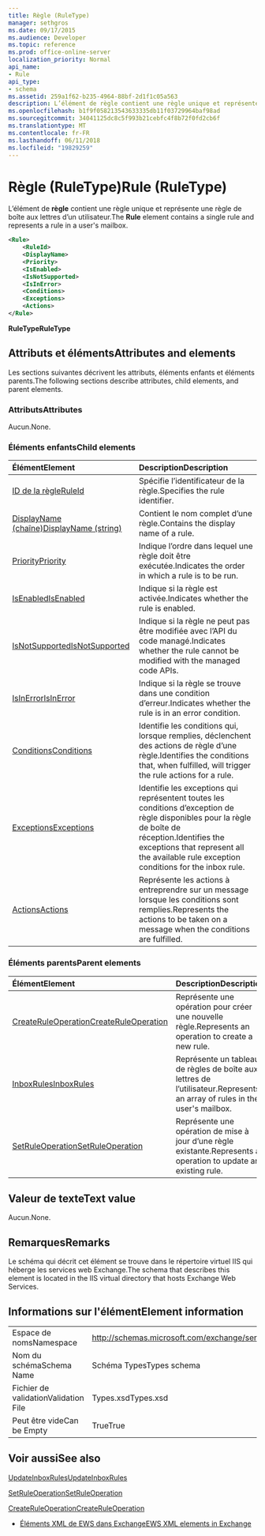 ```yaml
---
title: Règle (RuleType)
manager: sethgros
ms.date: 09/17/2015
ms.audience: Developer
ms.topic: reference
ms.prod: office-online-server
localization_priority: Normal
api_name:
- Rule
api_type:
- schema
ms.assetid: 259a1f62-b235-4964-88bf-2d1f1c05a563
description: L’élément de règle contient une règle unique et représente une règle de boîte aux lettres d’un utilisateur.
ms.openlocfilehash: b1f9f058213543633335db11f03729964baf98ad
ms.sourcegitcommit: 34041125dc8c5f993b21cebfc4f8b72f0fd2cb6f
ms.translationtype: MT
ms.contentlocale: fr-FR
ms.lasthandoff: 06/11/2018
ms.locfileid: "19829259"
---
```

# <a name="rule-ruletype"></a><span data-ttu-id="5379d-103">Règle (RuleType)</span><span class="sxs-lookup"><span data-stu-id="5379d-103">Rule (RuleType)</span></span>

<span data-ttu-id="5379d-104">L’élément de **règle** contient une règle unique et représente une règle de boîte aux lettres d’un utilisateur.</span><span class="sxs-lookup"><span data-stu-id="5379d-104">The **Rule** element contains a single rule and represents a rule in a user's mailbox.</span></span> 
  
```XML
<Rule>
    <RuleId>
    <DisplayName>
    <Priority>
    <IsEnabled>
    <IsNotSupported>
    <IsInError>
    <Conditions>
    <Exceptions>
    <Actions>
</Rule>
```

 <span data-ttu-id="5379d-105">**RuleType**</span><span class="sxs-lookup"><span data-stu-id="5379d-105">**RuleType**</span></span>
## <a name="attributes-and-elements"></a><span data-ttu-id="5379d-106">Attributs et éléments</span><span class="sxs-lookup"><span data-stu-id="5379d-106">Attributes and elements</span></span>

<span data-ttu-id="5379d-107">Les sections suivantes décrivent les attributs, éléments enfants et éléments parents.</span><span class="sxs-lookup"><span data-stu-id="5379d-107">The following sections describe attributes, child elements, and parent elements.</span></span>
  
### <a name="attributes"></a><span data-ttu-id="5379d-108">Attributs</span><span class="sxs-lookup"><span data-stu-id="5379d-108">Attributes</span></span>

<span data-ttu-id="5379d-109">Aucun.</span><span class="sxs-lookup"><span data-stu-id="5379d-109">None.</span></span>
  
### <a name="child-elements"></a><span data-ttu-id="5379d-110">Éléments enfants</span><span class="sxs-lookup"><span data-stu-id="5379d-110">Child elements</span></span>

|<span data-ttu-id="5379d-111">**Élément**</span><span class="sxs-lookup"><span data-stu-id="5379d-111">**Element**</span></span>|<span data-ttu-id="5379d-112">**Description**</span><span class="sxs-lookup"><span data-stu-id="5379d-112">**Description**</span></span>|
|:-----|:-----|
|[<span data-ttu-id="5379d-113">ID de la règle</span><span class="sxs-lookup"><span data-stu-id="5379d-113">RuleId</span></span>](ruleid.md) <br/> |<span data-ttu-id="5379d-114">Spécifie l’identificateur de la règle.</span><span class="sxs-lookup"><span data-stu-id="5379d-114">Specifies the rule identifier.</span></span>  <br/> |
|[<span data-ttu-id="5379d-115">DisplayName (chaîne)</span><span class="sxs-lookup"><span data-stu-id="5379d-115">DisplayName (string)</span></span>](displayname-string.md) <br/> |<span data-ttu-id="5379d-116">Contient le nom complet d’une règle.</span><span class="sxs-lookup"><span data-stu-id="5379d-116">Contains the display name of a rule.</span></span>  <br/> |
|[<span data-ttu-id="5379d-117">Priority</span><span class="sxs-lookup"><span data-stu-id="5379d-117">Priority</span></span>](priority.md) <br/> |<span data-ttu-id="5379d-118">Indique l’ordre dans lequel une règle doit être exécutée.</span><span class="sxs-lookup"><span data-stu-id="5379d-118">Indicates the order in which a rule is to be run.</span></span>  <br/> |
|[<span data-ttu-id="5379d-119">IsEnabled</span><span class="sxs-lookup"><span data-stu-id="5379d-119">IsEnabled</span></span>](isenabled.md) <br/> |<span data-ttu-id="5379d-120">Indique si la règle est activée.</span><span class="sxs-lookup"><span data-stu-id="5379d-120">Indicates whether the rule is enabled.</span></span>  <br/> |
|[<span data-ttu-id="5379d-121">IsNotSupported</span><span class="sxs-lookup"><span data-stu-id="5379d-121">IsNotSupported</span></span>](isnotsupported.md) <br/> |<span data-ttu-id="5379d-122">Indique si la règle ne peut pas être modifiée avec l’API du code managé.</span><span class="sxs-lookup"><span data-stu-id="5379d-122">Indicates whether the rule cannot be modified with the managed code APIs.</span></span>  <br/> |
|[<span data-ttu-id="5379d-123">IsInError</span><span class="sxs-lookup"><span data-stu-id="5379d-123">IsInError</span></span>](isinerror.md) <br/> |<span data-ttu-id="5379d-124">Indique si la règle se trouve dans une condition d’erreur.</span><span class="sxs-lookup"><span data-stu-id="5379d-124">Indicates whether the rule is in an error condition.</span></span>  <br/> |
|[<span data-ttu-id="5379d-125">Conditions</span><span class="sxs-lookup"><span data-stu-id="5379d-125">Conditions</span></span>](conditions.md) <br/> |<span data-ttu-id="5379d-126">Identifie les conditions qui, lorsque remplies, déclenchent des actions de règle d’une règle.</span><span class="sxs-lookup"><span data-stu-id="5379d-126">Identifies the conditions that, when fulfilled, will trigger the rule actions for a rule.</span></span>  <br/> |
|[<span data-ttu-id="5379d-127">Exceptions</span><span class="sxs-lookup"><span data-stu-id="5379d-127">Exceptions</span></span>](exceptions.md) <br/> |<span data-ttu-id="5379d-128">Identifie les exceptions qui représentent toutes les conditions d’exception de règle disponibles pour la règle de boîte de réception.</span><span class="sxs-lookup"><span data-stu-id="5379d-128">Identifies the exceptions that represent all the available rule exception conditions for the inbox rule.</span></span>  <br/> |
|[<span data-ttu-id="5379d-129">Actions</span><span class="sxs-lookup"><span data-stu-id="5379d-129">Actions</span></span>](actions.md) <br/> |<span data-ttu-id="5379d-130">Représente les actions à entreprendre sur un message lorsque les conditions sont remplies.</span><span class="sxs-lookup"><span data-stu-id="5379d-130">Represents the actions to be taken on a message when the conditions are fulfilled.</span></span>  <br/> |
   
### <a name="parent-elements"></a><span data-ttu-id="5379d-131">Éléments parents</span><span class="sxs-lookup"><span data-stu-id="5379d-131">Parent elements</span></span>

|<span data-ttu-id="5379d-132">**Élément**</span><span class="sxs-lookup"><span data-stu-id="5379d-132">**Element**</span></span>|<span data-ttu-id="5379d-133">**Description**</span><span class="sxs-lookup"><span data-stu-id="5379d-133">**Description**</span></span>|
|:-----|:-----|
|[<span data-ttu-id="5379d-134">CreateRuleOperation</span><span class="sxs-lookup"><span data-stu-id="5379d-134">CreateRuleOperation</span></span>](createruleoperation.md) <br/> |<span data-ttu-id="5379d-135">Représente une opération pour créer une nouvelle règle.</span><span class="sxs-lookup"><span data-stu-id="5379d-135">Represents an operation to create a new rule.</span></span>  <br/> |
|[<span data-ttu-id="5379d-136">InboxRules</span><span class="sxs-lookup"><span data-stu-id="5379d-136">InboxRules</span></span>](inboxrules.md) <br/> |<span data-ttu-id="5379d-137">Représente un tableau de règles de boîte aux lettres de l’utilisateur.</span><span class="sxs-lookup"><span data-stu-id="5379d-137">Represents an array of rules in the user's mailbox.</span></span>  <br/> |
|[<span data-ttu-id="5379d-138">SetRuleOperation</span><span class="sxs-lookup"><span data-stu-id="5379d-138">SetRuleOperation</span></span>](setruleoperation.md) <br/> |<span data-ttu-id="5379d-139">Représente une opération de mise à jour d’une règle existante.</span><span class="sxs-lookup"><span data-stu-id="5379d-139">Represents an operation to update an existing rule.</span></span>  <br/> |
   
## <a name="text-value"></a><span data-ttu-id="5379d-140">Valeur de texte</span><span class="sxs-lookup"><span data-stu-id="5379d-140">Text value</span></span>

<span data-ttu-id="5379d-141">Aucun.</span><span class="sxs-lookup"><span data-stu-id="5379d-141">None.</span></span>
  
## <a name="remarks"></a><span data-ttu-id="5379d-142">Remarques</span><span class="sxs-lookup"><span data-stu-id="5379d-142">Remarks</span></span>

<span data-ttu-id="5379d-143">Le schéma qui décrit cet élément se trouve dans le répertoire virtuel IIS qui héberge les services web Exchange.</span><span class="sxs-lookup"><span data-stu-id="5379d-143">The schema that describes this element is located in the IIS virtual directory that hosts Exchange Web Services.</span></span>
  
## <a name="element-information"></a><span data-ttu-id="5379d-144">Informations sur l'élément</span><span class="sxs-lookup"><span data-stu-id="5379d-144">Element information</span></span>

|||
|:-----|:-----|
|<span data-ttu-id="5379d-145">Espace de noms</span><span class="sxs-lookup"><span data-stu-id="5379d-145">Namespace</span></span>  <br/> |http://schemas.microsoft.com/exchange/services/2006/types  <br/> |
|<span data-ttu-id="5379d-146">Nom du schéma</span><span class="sxs-lookup"><span data-stu-id="5379d-146">Schema Name</span></span>  <br/> |<span data-ttu-id="5379d-147">Schéma Types</span><span class="sxs-lookup"><span data-stu-id="5379d-147">Types schema</span></span>  <br/> |
|<span data-ttu-id="5379d-148">Fichier de validation</span><span class="sxs-lookup"><span data-stu-id="5379d-148">Validation File</span></span>  <br/> |<span data-ttu-id="5379d-149">Types.xsd</span><span class="sxs-lookup"><span data-stu-id="5379d-149">Types.xsd</span></span>  <br/> |
|<span data-ttu-id="5379d-150">Peut être vide</span><span class="sxs-lookup"><span data-stu-id="5379d-150">Can be Empty</span></span>  <br/> |<span data-ttu-id="5379d-151">True</span><span class="sxs-lookup"><span data-stu-id="5379d-151">True</span></span>  <br/> |
   
## <a name="see-also"></a><span data-ttu-id="5379d-152">Voir aussi</span><span class="sxs-lookup"><span data-stu-id="5379d-152">See also</span></span>



[<span data-ttu-id="5379d-153">UpdateInboxRules</span><span class="sxs-lookup"><span data-stu-id="5379d-153">UpdateInboxRules</span></span>](updateinboxrules.md)
  
[<span data-ttu-id="5379d-154">SetRuleOperation</span><span class="sxs-lookup"><span data-stu-id="5379d-154">SetRuleOperation</span></span>](setruleoperation.md)
  
[<span data-ttu-id="5379d-155">CreateRuleOperation</span><span class="sxs-lookup"><span data-stu-id="5379d-155">CreateRuleOperation</span></span>](createruleoperation.md)


- [<span data-ttu-id="5379d-156">Éléments XML de EWS dans Exchange</span><span class="sxs-lookup"><span data-stu-id="5379d-156">EWS XML elements in Exchange</span></span>](ews-xml-elements-in-exchange.md)

